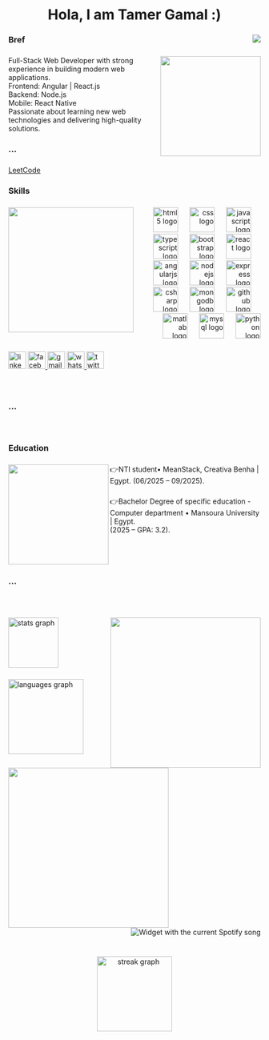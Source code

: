 <h1 align="center">Hola, I am Tamer Gamal :)</h1>

###

<img align="right" src="https://visitor-badge.laobi.icu/badge?page_id=TamerGamall.TamerGamall&left_color=darkgray&right_color=navy&left_text=Profile%20Visitors"  />

###

<h3 align="left">Bref</h3>

###

<img align="right" height="200" src="https://media.giphy.com/media/v1.Y2lkPTc5MGI3NjExbXZtdDNubHB6d2czZmJyZXFoZXprdGpsZTczejFsemNvcnF3eXQ2aCZlcD12MV9naWZzX3NlYXJjaCZjdD1n/Dh5q0sShxgp13DwrvG/giphy.gif"  />

###

<p align="left">Full-Stack Web Developer with strong experience in building modern web applications. <br>Frontend: Angular | React.js <br>Backend: Node.js <br>Mobile: React Native <br>Passionate about learning new web technologies and delivering high-quality solutions.</p>

###

<h3 align="left">...</h3>

###

<h4 align="left"></h4>

###

###
[LeetCode]([https://leetcode.com/](https://leetcode.com/u/TamerGamal/))
###

<h3 align="left">Skills</h3>

###

<img align="left" height="250" src="https://media.giphy.com/media/v1.Y2lkPTc5MGI3NjExbWs4OGVhZjMzenB4MTJzamxleW5sZ2Z2bGloNWlpeTIyNjY1Zmp6ZCZlcD12MV9naWZzX3NlYXJjaCZjdD1n/66M6ZwJkTLYikvhrqZ/giphy.gif"  />

###

<div align="right">
  <img src="https://cdn.jsdelivr.net/gh/devicons/devicon/icons/html5/html5-original.svg" height="50" alt="html5 logo"  />
  <img width="15" />
  <img src="https://cdn.jsdelivr.net/gh/devicons/devicon/icons/css3/css3-original.svg" height="50" alt="css logo"  />
  <img width="15" />
  <img src="https://cdn.jsdelivr.net/gh/devicons/devicon/icons/javascript/javascript-original.svg" height="50" alt="javascript logo"  />
  <img width="15" />
  <img src="https://cdn.jsdelivr.net/gh/devicons/devicon/icons/typescript/typescript-original.svg" height="50" alt="typescript logo"  />
  <img width="15" />
  <img src="https://cdn.jsdelivr.net/gh/devicons/devicon/icons/bootstrap/bootstrap-original.svg" height="50" alt="bootstrap logo"  />
  <img width="15" />
  <img src="https://cdn.jsdelivr.net/gh/devicons/devicon/icons/react/react-original.svg" height="50" alt="react logo"  />
  <img width="15" />
  <img src="https://cdn.jsdelivr.net/gh/devicons/devicon/icons/angularjs/angularjs-original.svg" height="50" alt="angularjs logo"  />
  <img width="15" />
  <img src="https://cdn.jsdelivr.net/gh/devicons/devicon/icons/nodejs/nodejs-original.svg" height="50" alt="nodejs logo"  />
  <img width="15" />
  <img src="https://cdn.jsdelivr.net/gh/devicons/devicon/icons/express/express-original.svg" height="50" alt="express logo"  />
  <img width="15" />
  <img src="https://cdn.jsdelivr.net/gh/devicons/devicon/icons/csharp/csharp-original.svg" height="50" alt="csharp logo"  />
  <img width="15" />
  <img src="https://cdn.jsdelivr.net/gh/devicons/devicon/icons/mongodb/mongodb-original.svg" height="50" alt="mongodb logo"  />
  <img width="15" />
  <img src="https://cdn.jsdelivr.net/gh/devicons/devicon/icons/github/github-original.svg" height="50" alt="github logo"  />
  <img width="15" />
  <img src="https://cdn.jsdelivr.net/gh/devicons/devicon/icons/matlab/matlab-original.svg" height="50" alt="matlab logo"  />
  <img width="15" />
  <img src="https://cdn.jsdelivr.net/gh/devicons/devicon/icons/mysql/mysql-original.svg" height="50" alt="mysql logo"  />
  <img width="15" />
  <img src="https://cdn.jsdelivr.net/gh/devicons/devicon/icons/python/python-original.svg" height="50" alt="python logo"  />
</div>

###

<div align="left">
  <img src="https://img.shields.io/static/v1?message=LinkedIn&logo=linkedin&label=&color=0077B5&logoColor=white&labelColor=&style=plastic" height="35" alt="linkedin logo"  />
  <a href="https://www.facebook.com/tamer.gamal.520562" target="_blank">
    <img src="https://img.shields.io/static/v1?message=Facebook&logo=facebook&label=&color=1877F2&logoColor=white&labelColor=&style=plastic" height="35" alt="facebook logo"  />
  </a>
  <img src="https://img.shields.io/static/v1?message=Gmail&logo=gmail&label=&color=D14836&logoColor=white&labelColor=&style=plastic" height="35" alt="gmail logo"  />
  <a href="https://wa.link/n57jqk" target="_blank">
    <img src="https://img.shields.io/static/v1?message=Whatsapp&logo=whatsapp&label=&color=25D366&logoColor=white&labelColor=&style=plastic" height="35" alt="whatsapp logo"  />
  </a>
  <a href="https://leetcode.com/u/TamerGamal/" target="_blank">
    <img src="https://img.shields.io/static/v1?message=leetCode&logo=twitter&label=PS&color=ffa116&logoColor=white&labelColor=&style=plastic" height="35" alt="twitter logo"  />
  </a>
</div>

###

<br clear="both">

<h3 align="left">...</h3>

###

<br clear="both">

<h3 align="left">Education</h3>

###

<img align="left" height="200" src="https://media.giphy.com/media/v1.Y2lkPTc5MGI3NjExbHAyenh6ZGw5a2pxb3pyeHFmeWpoNGc5Ymp4ZnBwMTJtMWlxMWthMSZlcD12MV9naWZzX3NlYXJjaCZjdD1n/VbnUQpnihPSIgIXuZv/giphy.gif"  />

###

<h3 align="left"></h3>

###

<p align="left">👉NTI student• MeanStack, Creativa Benha | Egypt.	(06/2025 – 09/2025).</p>

###

<p align="left">👉Bachelor Degree of specific education -Computer department • Mansoura University | Egypt.<br>(2025 – GPA: 3.2).</p>

###

<br clear="both">

<h3 align="left">...</h3>

###

<br clear="both">

<h3 align="right"></h3>

###

<h3 align="right"></h3>

###

<img align="right" height="300" src="https://media0.giphy.com/media/v1.Y2lkPTc5MGI3NjExbDU5ZjdnNGd1amQyc2hyZDNxdjYwb21menlsZXRxbnN1ZGQyd3N2YyZlcD12MV9pbnRlcm5hbF9naWZfYnlfaWQmY3Q9Zw/GghGKaZ8JeHJx0apQC/giphy.gif"  />

###

<div align="left">
  <img src="https://github-readme-stats.vercel.app/api?username=TamerGamall&hide_title=false&hide_rank=false&show_icons=true&include_all_commits=true&count_private=true&disable_animations=false&theme=github_dark&locale=en&hide_border=true&order=1" height="100" alt="stats graph"  />
</div>

###

<div align="left">
  <img src="https://github-readme-stats.vercel.app/api/top-langs?username=TamerGamall&locale=en&hide_title=false&layout=compact&card_width=320&theme=github_dark&hide_border=true&order=2" height="150" alt="languages graph"  />
</div>

###

<img align="left" height="320" src="https://media.giphy.com/media/v1.Y2lkPTc5MGI3NjExYzloOWd4bjh5enR1b3d0Zm9qZGhhMnliM2RwZDBscmQzcHRiZzR6cCZlcD12MV9naWZzX3NlYXJjaCZjdD1n/4oMoIbIQrvCjm/giphy.gif"  />

###

<div align="right">
  <img src="https://spotify-recently-played-readme.vercel.app/api?user=31kibch3kj2e4vrrh57un5v3gko4&unique={true|1|on|yes}?" alt="Widget with the current Spotify song"  />
</div>

###

<br clear="both">

<div align="center">
  <img src="https://streak-stats.demolab.com?user=TamerGamall&locale=en&mode=daily&theme=dracula&hide_border=false&border_radius=5&order=3" height="150" alt="streak graph"  />
</div>

###
